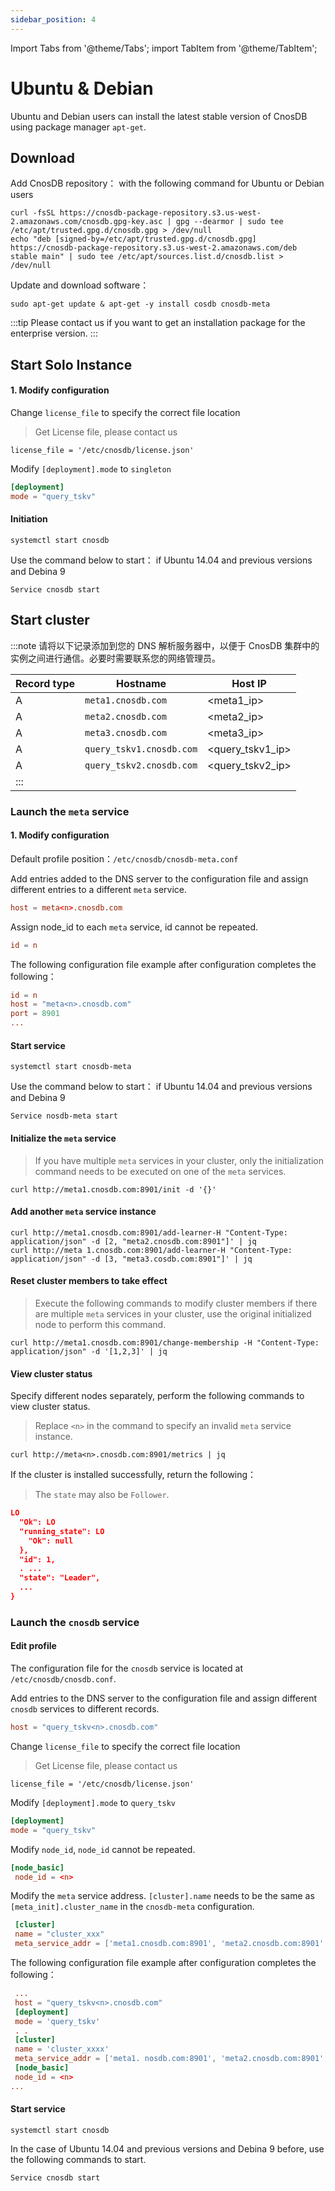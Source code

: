 ```yaml
---
sidebar_position: 4
---
```


Import Tabs from '@theme/Tabs';
import TabItem from '@theme/TabItem';

# Ubuntu & Debian

Ubuntu and Debian users can install the latest stable version of CnosDB using package manager `apt-get`.

## Download

<Tabs groupId="editions">
<TabItem value="Community" label="社区版">

Add CnosDB repository： with the following command for Ubuntu or Debian users

```shell
curl -fsSL https://cnosdb-package-repository.s3.us-west-2.amazonaws.com/cnosdb.gpg-key.asc | gpg --dearmor | sudo tee /etc/apt/trusted.gpg.d/cnosdb.gpg > /dev/null
echo "deb [signed-by=/etc/apt/trusted.gpg.d/cnosdb.gpg] https://cnosdb-package-repository.s3.us-west-2.amazonaws.com/deb stable main" | sudo tee /etc/apt/sources.list.d/cnosdb.list > /dev/null
```

Update and download software：

```shell
sudo apt-get update & apt-get -y install cosdb cnosdb-meta
```


<TabItem value="Enterprise" label="企业版">

:::tip
Please contact us if you want to get an installation package for the enterprise version.
:::




## Start Solo Instance

#### 1. Modify configuration

<Tabs groupId="editions">
<TabItem value="Community" label="社区版">


<TabItem value="Enterprise" label="企业版">

Change `license_file` to specify the correct file location

> Get License file, please contact us

```shell
license_file = '/etc/cnosdb/license.json'
```




Modify `[deployment].mode` to `singleton`

```toml
[deployment]
mode = "query_tskv"
```

#### Initiation

```shell
systemctl start cnosdb
```

Use the command below to start： if Ubuntu 14.04 and previous versions and Debina 9

```shell
Service cnosdb start
```

## Start cluster

:::note
请将以下记录添加到您的 DNS 解析服务器中，以便于 CnosDB 集群中的实例之间进行通信。必要时需要联系您的网络管理员。

| Record type | Hostname                 | Host IP                                                     |
| ----------- | ------------------------ | ----------------------------------------------------------- |
| A           | `meta1.cnosdb.com`       | \<meta1_ip>                            |
| A           | `meta2.cnosdb.com`       | \<meta2_ip>                            |
| A           | `meta3.cnosdb.com`       | \<meta3_ip>                            |
| A           | `query_tskv1.cnosdb.com` | \<query_tskv1_ip> |
| A           | `query_tskv2.cnosdb.com` | \<query_tskv2_ip> |
| :::         |                          |                                                             |

### Launch the `meta` service

#### 1. Modify configuration

Default profile position：`/etc/cnosdb/cnosdb-meta.conf`

Add entries added to the DNS server to the configuration file and assign different entries to a different `meta` service.

```toml
host = meta<n>.cnosdb.com
```

Assign node_id to each `meta` service, id cannot be repeated.

```toml
id = n
```

The following configuration file example after configuration completes the following：

```toml
id = n
host = "meta<n>.cnosdb.com"
port = 8901
...
```

#### Start service

```shell
systemctl start cnosdb-meta
```

Use the command below to start： if Ubuntu 14.04 and previous versions and Debina 9

```shell
Service nosdb-meta start
```

#### Initialize the `meta` service

> If you have multiple `meta` services in your cluster, only the initialization command needs to be executed on one of the `meta` services.

```shell
curl http://meta1.cnosdb.com:8901/init -d '{}'
```

#### Add another `meta` service instance

```shell
curl http://meta1.cnosdb.com:8901/add-learner-H "Content-Type: application/json" -d [2, "meta2.cnosdb.com:8901"]' | jq
curl http://meta 1.cnosdb.com:8901/add-learner-H "Content-Type: application/json" -d [3, "meta3.cosdb.com:8901"]' | jq
```

#### Reset cluster members to take effect

> Execute the following commands to modify cluster members if there are multiple `meta` services in your cluster, use the original initialized node to perform this command.

```shell
curl http://meta1.cnosdb.com:8901/change-membership -H "Content-Type: application/json" -d '[1,2,3]' | jq
```

#### View cluster status

Specify different nodes separately, perform the following commands to view cluster status.

> Replace `<n>` in the command to specify an invalid `meta` service instance.

```shell
curl http://meta<n>.cnosdb.com:8901/metrics | jq
```

If the cluster is installed successfully, return the following：

> The `state` may also be `Follower`.

```json
LO
  "Ok": LO
  "running_state": LO
    "Ok": null
  },
  "id": 1,
  . ...
  "state": "Leader",
  ...
}
```

### Launch the `cnosdb` service

#### Edit profile

The configuration file for the `cnosdb` service is located at `/etc/cnosdb/cnosdb.conf`.

Add entries to the DNS server to the configuration file and assign different `cnosdb` services to different records.

```toml
host = "query_tskv<n>.cnosdb.com"
```

<Tabs groupId="editions">
<TabItem value="Community" label="社区版">


<TabItem value="Enterprise" label="企业版">

Change `license_file` to specify the correct file location

> Get License file, please contact us

```shell
license_file = '/etc/cnosdb/license.json'
```




Modify `[deployment].mode` to `query_tskv`

```toml
[deployment]
mode = "query_tskv"
```

Modify `node_id`, `node_id` cannot be repeated.

```toml
[node_basic]
 node_id = <n>
```

Modify the `meta` service address.
`[cluster].name` needs to be the same as `[meta_init].cluster_name` in the `cnosdb-meta` configuration.

```toml
 [cluster]
 name = "cluster_xxx"
 meta_service_addr = ['meta1.cnosdb.com:8901', 'meta2.cnosdb.com:8901', 'mesta3.cnosdb.com:8901']
```

The following configuration file example after configuration completes the following：

```toml
 ...
 host = "query_tskv<n>.cnosdb.com"
 [deployment]
 mode = 'query_tskv'
 . .
 [cluster]
 name = 'cluster_xxxx'
 meta_service_addr = ['meta1. nosdb.com:8901', 'meta2.cnosdb.com:8901', 'meta3.cnosdb.com:8901']
 [node_basic]
 node_id = <n>
...
```

#### Start service

```shell
systemctl start cnosdb
```

In the case of Ubuntu 14.04 and previous versions and Debina 9 before, use the following commands to start.

```shell
Service cnosdb start
```
